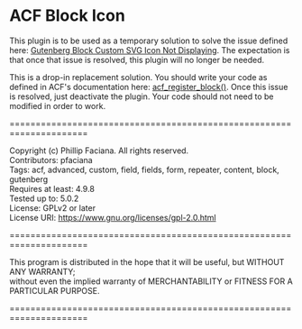 # ACF Block Icon

This plugin is to be used as a temporary solution to solve the issue defined here: [Gutenberg Block Custom SVG Icon Not Displaying](https://support.advancedcustomfields.com/forums/topic/gutenberg-block-custom-svg-icon-not-displaying/). The expectation is that once that issue is resolved, this plugin will no longer be needed.

This is a drop-in replacement solution. You should write your code as defined in ACF's documentation here: [acf_register_block()](https://www.advancedcustomfields.com/resources/acf_register_block/). Once this issue is resolved, just deactivate the plugin. Your code should not need to be modified in order to work.


=====================================================================  

Copyright (c) Phillip Faciana. All rights reserved.  
Contributors: pfaciana  
Tags: acf, advanced, custom, field, fields, form, repeater, content, block, gutenberg  
Requires at least: 4.9.8  
Tested up to: 5.0.2  
License: GPLv2 or later  
License URI: https://www.gnu.org/licenses/gpl-2.0.html  

=====================================================================  

This program is distributed in the hope that it will be useful, but WITHOUT ANY WARRANTY;  
without even the implied warranty of MERCHANTABILITY or FITNESS FOR A PARTICULAR PURPOSE.

=====================================================================  
